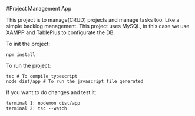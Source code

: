 #Project Management App

This project is to manage(CRUD) projects and manage tasks too. Like a simple backlog management.
This project uses MySQL, in this case we use XAMPP and TablePlus to configurate the DB.

To init the project:
```
npm install
```

To run the project:
```
tsc # To compile typescript
node dist/app # To run the javascript file generated
```

If you want to do changes and test it:
```
terminal 1: nodemon dist/app
terminal 2: tsc --watch
```